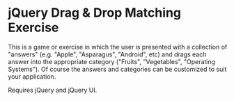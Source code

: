 jQuery Drag & Drop Matching Exercise
================

This is a game or exercise in which the user is presented with a collection of "answers" (e.g. "Apple", "Asparagus", "Android", etc)
and drags each answer into the appropriate category ("Fruits", "Vegetables", "Operating Systems"). Of course the answers and categories
can be customized to suit your application.

Requires jQuery and jQuery UI.